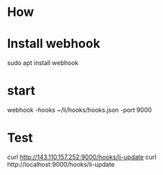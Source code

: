 # How 

# Install webhook
sudo apt install webhook

# start
webhook -hooks ~/li/hooks/hooks.json -port 9000

# Test
curl http://143.110.157.252:9000/hooks/li-update
curl http://localhost:9000/hooks/li-update